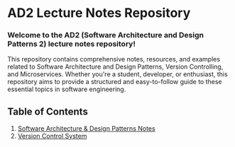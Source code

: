 # AD2 Lecture Notes Repository
### Welcome to the AD2 (Software Architecture and Design Patterns 2) lecture notes repository! 
This repository contains comprehensive notes, resources, and examples related to Software Architecture and Design Patterns, Version Controlling, and Microservices. Whether you're a student, developer, or enthusiast, this repository aims to provide a structured and easy-to-follow guide to these essential topics in software engineering.

## Table of Contents
1. [Software Architecture & Design Patterns Notes](https://github.com/UchithmaSenevirathne/AD2-Notes/blob/main/Software%20Architecture%20and%20Design%20Patterns%2002.pdf)
2. [Version Control System](https://github.com/UchithmaSenevirathne/AD2-Notes/blob/main/Version%20Control%20System.pdf)
